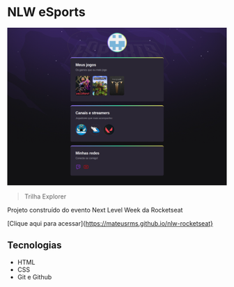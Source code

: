 # NLW eSports 

![preview](./.github/preview.png)

> Trilha Explorer

Projeto construído do evento Next Level Week da Rocketseat

[Clique aqui para acessar]{https://mateusrms.github.io/nlw-rocketseat}

## Tecnologias

- HTML
- CSS
- Git e Github